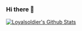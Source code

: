 ### Hi there 👋

<!--
**Loyalsoldier/Loyalsoldier** is a ✨ _special_ ✨ repository because its `README.md` (this file) appears on your GitHub profile.

Here are some ideas to get you started:

- 🔭 I’m currently working on ...
- 🌱 I’m currently learning ...
- 👯 I’m looking to collaborate on ...
- 🤔 I’m looking for help with ...
- 💬 Ask me about ...
- 📫 How to reach me: ...
- 😄 Pronouns: ...
- ⚡ Fun fact: ...
-->

[![Loyalsoldier's Github Stats](https://github-readme-stats.vercel.app/api?username=chenyue404&count_private=true&show_icons=true&theme=vue)](https://github.com/anuraghazra/github-readme-stats)
